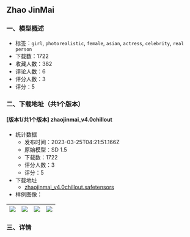 ## Zhao JinMai
### 一、模型概述

- 标签：`girl`, `photorealistic`, `female`, `asian`, `actress`, `celebrity`, `real person`
- 下载数：1722
- 收藏人数：382
- 评论人数：6
- 评分人数：3
- 评分：5

### 二、下载地址（共1个版本）

#### [版本1/共1个版本] zhaojinmai_v4.0chillout

- 统计数据
  - 发布时间：2023-03-25T04:21:51.166Z
  - 原始模型：SD 1.5
  - 下载数：1722
  - 评分人数：3
  - 评分：5
- 下载地址
  - [zhaojinmai_v4.0chillout.safetensors](https://civitai.com/api/download/models/28504)
- 样例图像：

| <img src="https://image.civitai.com/xG1nkqKTMzGDvpLrqFT7WA/7689de6d-ef84-448d-d39f-baec8ad26b00/width=450/320975.jpeg" /> | <img src="https://image.civitai.com/xG1nkqKTMzGDvpLrqFT7WA/e2e15b2e-8096-448f-ee92-8f7711f50500/width=450/320980.jpeg" /> | <img src="https://image.civitai.com/xG1nkqKTMzGDvpLrqFT7WA/239f7acf-e633-482c-ccf8-78252a8c7000/width=450/320979.jpeg" /> | <img src="https://image.civitai.com/xG1nkqKTMzGDvpLrqFT7WA/268c10ad-3dc9-4b5b-ee3c-432de9548400/width=450/320977.jpeg" /> |
| ---- | ---- | ---- | ---- |


### 三、详情
<p></p>